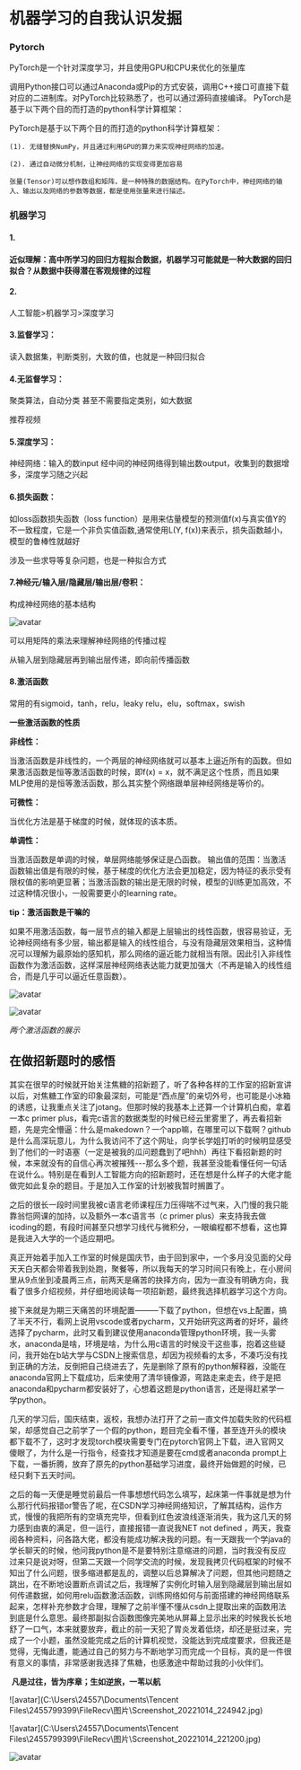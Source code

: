 # 机器学习的自我认识发掘

### Pytorch

PyTorch是一个针对深度学习，并且使用GPU和CPU来优化的张量库

调用Python接口可以通过Anaconda或Pip的方式安装，调用C++接口可直接下载对应的二进制库。对PyTorch比较熟悉了，也可以通过源码直接编译。 PyTorch是基于以下两个目的而打造的python科学计算框架：

PyTorch是基于以下两个目的而打造的python科学计算框架：


    (1). 无缝替换NumPy，并且通过利用GPU的算力来实现神经网络的加速。

    (2). 通过自动微分机制，让神经网络的实现变得更加容易

    张量(Tensor)可以想作数组和矩阵，是一种特殊的数据结构。在PyTorch中，神经网络的输入、输出以及网络的参数等数据，都是使用张量来进行描述。


### 机器学习

#### 1.

#### 近似理解：高中所学习的回归方程拟合数据，机器学习可能就是一种大数据的回归拟合？从数据中获得潜在客观规律的过程

#### 2.

人工智能>机器学习>深度学习

#### 3.监督学习：

读入数据集，判断类别，大致的值，也就是一种回归拟合

#### 4.无监督学习：

聚类算法，自动分类  甚至不需要指定类别，如大数据

推荐视频 

#### 5.深度学习：

神经网络：输入的数input 经中间的神经网络得到输出数output，收集到的数据增多，深度学习随之兴起

#### 6.损失函数：

如loss函数损失函数（loss function）是用来估量模型的预测值f(x)与真实值Y的不一致程度，它是一个非负实值函数,通常使用L(Y, f(x))来表示，损失函数越小，模型的鲁棒性就越好

涉及一些求导等复杂问题，也是一种拟合方式

#### 7.神经元/输入层/隐藏层/输出层/卷积：

构成神经网络的基本结构

![avatar](C:\Users\24557\Desktop\第七章.png)

可以用矩阵的乘法来理解神经网络的传播过程

从输入层到隐藏层再到输出层传递，即向前传播函数

#### 8.激活函数

常用的有sigmoid，tanh，relu，leaky relu，elu，softmax，swish

**一些激活函数的性质**

**非线性：**

当激活函数是非线性的，一个两层的神经网络就可以基本上逼近所有的函数。但如果激活函数是恒等激活函数的时候，即f(x) = x，就不满足这个性质，而且如果MLP使用的是恒等激活函数，那么其实整个网络跟单层神经网络是等价的。

**可微性：**

当优化方法是基于梯度的时候，就体现的该本质。

**单调性：**

当激活函数是单调的时候，单层网络能够保证是凸函数。
输出值的范围：当激活函数输出值是有限的时候，基于梯度的优化方法会更加稳定，因为特征的表示受有限权值的影响更显著；当激活函数的输出是无限的时候，模型的训练更加高效，不过这种情况很小，一般需要更小的learning rate。

**tip：激活函数是干嘛的**

如果不用激活函数，每一层节点的输入都是上层输出的线性函数，很容易验证，无论神经网络有多少层，输出都是输入的线性组合，与没有隐藏层效果相当，这种情况可以理解为最原始的感知机，那么网络的逼近能力就相当有限。因此引入非线性函数作为激活函数，这样深层神经网络表达能力就更加强大（不再是输入的线性组合，而是几乎可以逼近任意函数）。

![avatar](C:\Users\24557\Desktop\第二章.png)



![avatar](C:\Users\24557\Desktop\激活函数展示.png)

*两个激活函数的展示*

## 在做招新题时的感悟

​        其实在很早的时候就开始关注焦糖的招新题了，听了各种各样的工作室的招新宣讲以后，对焦糖工作室的印象最深刻，可能是“西点屋”的亲切外号，也可能是小冰箱的诱惑，让我重点关注了jotang。但那时候的我基本上还算一个计算机白痴，拿着一本c primer plus，看完c语言的数据类型的时候已经云里雾里了，再去看招新题，先是完全懵逼：什么是makedown？一个app嘛，在哪里可以下载啊？github是什么高深玩意儿，为什么我访问不了这个网址，向学长学姐打听的时候明显感受到了他们的一时语塞（一定是被我的瓜问题蠢到了吧hhh）再往下看招新题的时候，本来就没有的自信心再次被摧残---那么多个题，我甚至没能看懂任何一句话在说什么。特别是在看到人工智能方向的招新题时，还在想是什么样子的大佬才能做完如此复杂的题目。于是加入工作室的计划被我暂时搁置了。

​        之后的很长一段时间里我被c语言老师课程压力压得喘不过气来，入门慢的我只能靠翁恺网课的加持，以及额外一本c语言书（c primer plus）来支持我去做icoding的题，有段时间甚至只想学习线代与微积分，一眼编程都不想看，这也算是我进入大学的一个适应期吧。

​         真正开始着手加入工作室的时候是国庆节，由于回到家中，一个多月没见面的父母天天白天都会带着我到处跑，聚餐等，所以我每天的学习时间只有晚上，在小房间里从9点坐到凌晨两三点，前两天是痛苦的抉择方向，因为一直没有明确方向，我看了很多介绍视频，并仔细地阅读每一项招新题，最终我选择机器学习这个方向。

​         接下来就是为期三天痛苦的环境配置———下载了python，但想在vs上配置，搞了半天不行，看网上说用vscode或者pycharm，又开始研究这两者的好坏，最终选择了pycharm，此时又看到建议使用anaconda管理python环境，我一头雾水，anaconda是啥，环境是啥，为什么用c语言的时候没干这些事，抱着这些疑问，我开始在b站大学与CSDN上搜索信息，却因为视频看的太多，不凑巧没有找到正确的方法，反倒把自己绕进去了，先是删除了原有的python解释器，没能在anaconda官网上下载成功，后来使用了清华镜像源，弯路走来走去，终于是把anaconda和pycharm都安装好了，心想着这题是python语言，还是得赶紧学一学python。

​         几天的学习后，国庆结束，返校，我想办法打开了之前一直文件加载失败的代码框架，却感觉自己之前学了一个假的python，题目完全看不懂，甚至连开头的模块都下载不了，这时才发现torch模块需要专门在pytorch官网上下载，进入官网又傻眼了，为什么是一行指令，经查找才知道是要在cmd或者anaconda prompt上下载，一番折腾，放弃了原先的python基础学习进度，最终开始做题的时候，已经只剩下五天时间。

​        之后的每一天便是睡觉前最后一件事想想代码怎么填写，起床第一件事就是想为什么那行代码报错or警告了呢，在CSDN学习神经网络知识，了解其结构，运作方式，慢慢的我把所有的空填充完毕，但看到红色波浪线逐渐消失，我为这几天的努力感到由衷的满足，但一运行，直接报错一直说我NET not defined ，两天，我查阅各种资料，问各路大佬，都没有能成功解决我的问题。有一天跟我一个学java的学长聊天的时候，他问我python是不是要特别注意缩进的问题，当时我没有反应过来只是说对呀，但第二天跟一个同学交流的时候，发现我拷贝代码框架的时候不知出了什么问题，很多缩进都是乱的，调整以后总算解决了问题，但其他问题随之跳出，在不断地设置断点调试之后，我理解了实例化时输入层到隐藏层到输出层如何传递数据，如何用relu函数激活函数，训练网络如何与前面搭建的神经网络联系起来，怎样补充参数才合理，理解了之前半懂不懂从csdn上提取出来的函数用法到底是什么意思。最终那副拟合函数图像完美地从屏幕上显示出来的时候我长长地舒了一口气，本来就要放弃，截止的前一天犯了胃炎发着低烧，却还是挺过来，完成了一个小题，虽然没能完成之后的计算机视觉，没能达到完成度要求，但我还是觉得，无悔此遭，能通过自己的努力与不断地学习而完成一个目标，真的是一件很有意义的事情，非常感谢我选择了焦糖，也感激途中帮助过我的小伙伴们。

​                                        **凡是过往，皆为序章；生如逆旅，一苇以航**

![avatar](C:\Users\24557\Documents\Tencent Files\2455799399\FileRecv\图片\Screenshot_20221014_224942.jpg)

![avatar](C:\Users\24557\Documents\Tencent Files\2455799399\FileRecv\图片\Screenshot_20221014_221200.jpg)

![avatar](C:\Users\24557\Desktop\QQ图片20221014230323.png)
